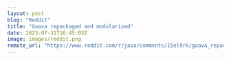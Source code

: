 ```yaml
---
layout: post
blog: "Reddit"
title: "Guava repackaged and modularized"
date: 2023-07-31T16:45:03Z
image: images/reddit.png
remote_url: "https://www.reddit.com/r/java/comments/15el9rk/guava_repackaged_and_modularized/"
---
```

